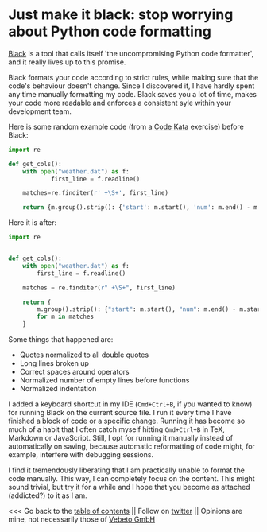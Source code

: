 # Just make it black: stop worrying about Python code formatting

[Black](https://github.com/psf/black) is a tool that calls itself 'the uncompromising Python code formatter',
and it really lives up to this promise.

Black formats your code according to strict rules, while making sure that the code's behaviour doesn't change.
Since I discovered it, I have hardly spent any time manually formatting my code.
Black saves you a lot of time, makes your code more readable and enforces a consistent syle within your development team.

Here is some random example code (from a [Code Kata](http://codekata.com/) exercise) before Black:
```python
import re

def get_cols():
    with open("weather.dat") as f:
            first_line = f.readline()

    matches=re.finditer(r' +\S+', first_line)

    return {m.group().strip(): {'start': m.start(), 'num': m.end() - m.start()} for m in matches}
```

Here it is after:
```python
import re


def get_cols():
    with open("weather.dat") as f:
        first_line = f.readline()

    matches = re.finditer(r" +\S+", first_line)

    return {
        m.group().strip(): {"start": m.start(), "num": m.end() - m.start()}
        for m in matches
    }
```

Some things that happened are:
* Quotes normalized to all double quotes
* Long lines broken up
* Correct spaces around operators
* Normalized number of empty lines before functions
* Normalized indentation

I added a keyboard shortcut in my IDE (``Cmd+Ctrl+B``, if you wanted to know) for
running Black on the current source file.
I run it every time I have finished a block of code or a specific change. 
Running it has become so much of a habit that I often catch myself hitting ``Cmd+Ctrl+B`` in TeX, Markdown or JavaScript.
Still, I opt for running it manually instead of automatically on saving, because automatic reformatting of code might, 
for example, interfere with debugging sessions.

I find it tremendously liberating that I am practically unable to format the code manually.
This way, I can completely focus on the content.
This might sound trivial, but try it for a while and I hope that you become as attached (addicted?) to it as I am.




<<< Go back to the [table of contents](../README.md) || Follow on [twitter](https://twitter.com/EberhardHansis) || Opinions are mine, not necessarily those of [Vebeto GmbH](https://www.vebeto.de)